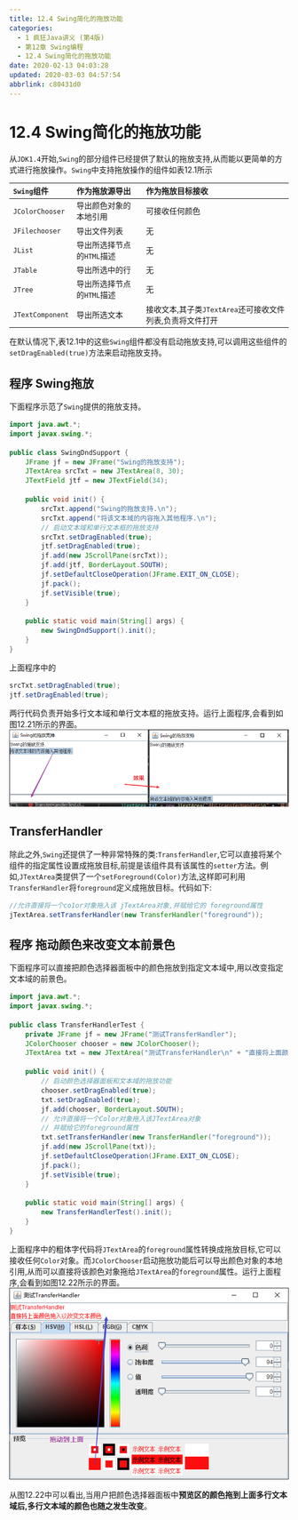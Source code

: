 ```yaml
---
title: 12.4 Swing简化的拖放功能
categories: 
  - 1 疯狂Java讲义 (第4版)
  - 第12章 Swing编程
  - 12.4 Swing简化的拖放功能
date: 2020-02-13 04:03:28
updated: 2020-03-03 04:57:54
abbrlink: c80431d0
---
```

# 12.4 Swing简化的拖放功能
从`JDK1.4`开始,`Swing`的部分组件已经提供了默认的拖放支持,从而能以更简单的方式进行拖放操作。`Swing`中支持拖放操作的组件如表12.1所示

|`Swing`组件|作为拖放源导出|作为拖放目标接收|
|:--|:--|:--|
|`JColorChooser`|导出颜色对象的本地引用|可接收任何颜色|
|`JFilechooser`|导出文件列表|无|
|`JList`|导出所选择节点的`HTML`描述|无|
|`JTable`|导出所选中的行|无|
|`JTree`|导出所选择节点的`HTML`描述|无|
|`JTextComponent`|导出所选文本|接收文本,其子类`JTextArea`还可接收文件列表,负责将文件打开|

在默认情况下,表12.1中的这些`Swing`组件都没有启动拖放支持,可以调用这些组件的`setDragEnabled(true)`方法来启动拖放支持。
## 程序 Swing拖放
下面程序示范了`Swing`提供的拖放支持。
```java
import java.awt.*;
import javax.swing.*;

public class SwingDndSupport {
    JFrame jf = new JFrame("Swing的拖放支持");
    JTextArea srcTxt = new JTextArea(8, 30);
    JTextField jtf = new JTextField(34);

    public void init() {
        srcTxt.append("Swing的拖放支持.\n");
        srcTxt.append("将该文本域的内容拖入其他程序.\n");
        // 启动文本域和单行文本框的拖放支持
        srcTxt.setDragEnabled(true);
        jtf.setDragEnabled(true);
        jf.add(new JScrollPane(srcTxt));
        jf.add(jtf, BorderLayout.SOUTH);
        jf.setDefaultCloseOperation(JFrame.EXIT_ON_CLOSE);
        jf.pack();
        jf.setVisible(true);
    }

    public static void main(String[] args) {
        new SwingDndSupport().init();
    }
}
```
上面程序中的
```java
srcTxt.setDragEnabled(true);
jtf.setDragEnabled(true);
```
两行代码负责开始多行文本域和单行文本框的拖放支持。运行上面程序,会看到如图12.21所示的界面。
![这里有一张图片](https://raw.githubusercontent.com/lanlan2017/images/master/CrazyJavaHandout4/Chapter12/12.4/1.png)

## TransferHandler
除此之外,`Swing`还提供了一种非常特殊的类:`TransferHandler`,它可以直接将某个组件的指定属性设置成拖放目标,前提是该组件具有该属性的`setter`方法。例如,`JTextArea`类提供了一个`setForeground(Color)`方法,这样即可利用`TransferHandler`将`foreground`定义成拖放目标。代码如下:
```java
//允许直接将一个co1or对象拖入该 jTextArea对象,并赋给它的 foreground属性
jTextArea.setTransferHandler(new TransferHandler("foreground"));
```
## 程序 拖动颜色来改变文本前景色
下面程序可以直接把颜色选择器面板中的颜色拖放到指定文本域中,用以改变指定文本域的前景色。
```java
import java.awt.*;
import javax.swing.*;

public class TransferHandlerTest {
    private JFrame jf = new JFrame("测试TransferHandler");
    JColorChooser chooser = new JColorChooser();
    JTextArea txt = new JTextArea("测试TransferHandler\n" + "直接将上面颜色拖入以改变文本颜色");

    public void init() {
        // 启动颜色选择器面板和文本域的拖放功能
        chooser.setDragEnabled(true);
        txt.setDragEnabled(true);
        jf.add(chooser, BorderLayout.SOUTH);
        // 允许直接将一个Color对象拖入该JTextArea对象
        // 并赋给它的foreground属性
        txt.setTransferHandler(new TransferHandler("foreground"));
        jf.add(new JScrollPane(txt));
        jf.setDefaultCloseOperation(JFrame.EXIT_ON_CLOSE);
        jf.pack();
        jf.setVisible(true);
    }

    public static void main(String[] args) {
        new TransferHandlerTest().init();
    }
}
```
上面程序中的粗体字代码将`JTextArea`的`foreground`属性转换成拖放目标,它可以接收任何`Color`对象。而`JColorChooser`启动拖放功能后可以导出颜色对象的本地引用,从而可以直接将该颜色对象拖给`JTextArea`的`foreground`属性。运行上面程序,会看到如图12.22所示的界面。
![这里有一张图片](https://raw.githubusercontent.com/lanlan2017/images/master/CrazyJavaHandout4/Chapter12/12.4/2.png)
<!-- CrazyJavaHandout4/Chapter12/12.4/3 -->
从图12.22中可以看出,当用户把颜色选择器面板中**预览区的颜色拖到上面多行文本域后,多行文本域的颜色也随之发生改变**。
